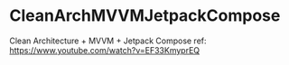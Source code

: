 # CleanArchMVVMJetpackCompose
Clean Architecture + MVVM + Jetpack Compose
ref: https://www.youtube.com/watch?v=EF33KmyprEQ
